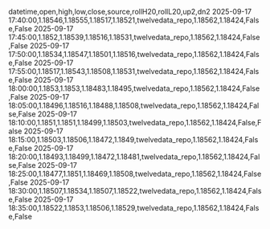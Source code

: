 datetime,open,high,low,close,source,rollH20,rollL20,up2,dn2
2025-09-17 17:40:00,1.18546,1.18555,1.18517,1.18521,twelvedata_repo,1.18562,1.18424,False,False
2025-09-17 17:45:00,1.1852,1.18539,1.18516,1.18531,twelvedata_repo,1.18562,1.18424,False,False
2025-09-17 17:50:00,1.18534,1.18547,1.18501,1.18516,twelvedata_repo,1.18562,1.18424,False,False
2025-09-17 17:55:00,1.18517,1.18543,1.18508,1.18531,twelvedata_repo,1.18562,1.18424,False,False
2025-09-17 18:00:00,1.1853,1.1853,1.18483,1.18495,twelvedata_repo,1.18562,1.18424,False,False
2025-09-17 18:05:00,1.18496,1.18516,1.18488,1.18508,twelvedata_repo,1.18562,1.18424,False,False
2025-09-17 18:10:00,1.1851,1.1851,1.18499,1.18503,twelvedata_repo,1.18562,1.18424,False,False
2025-09-17 18:15:00,1.18503,1.18506,1.18472,1.1849,twelvedata_repo,1.18562,1.18424,False,False
2025-09-17 18:20:00,1.18493,1.18499,1.18472,1.18481,twelvedata_repo,1.18562,1.18424,False,False
2025-09-17 18:25:00,1.18477,1.1851,1.18469,1.18508,twelvedata_repo,1.18562,1.18424,False,False
2025-09-17 18:30:00,1.18507,1.18534,1.18507,1.18522,twelvedata_repo,1.18562,1.18424,False,False
2025-09-17 18:35:00,1.18522,1.1853,1.18506,1.18529,twelvedata_repo,1.18562,1.18424,False,False
